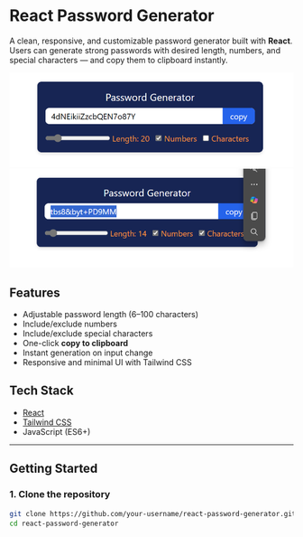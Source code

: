# React Password Generator

A clean, responsive, and customizable password generator built with **React**. Users can generate strong passwords with desired length, numbers, and special characters — and copy them to clipboard instantly.

![Screenshot 1](./password_generator_img1.png)
![Screenshot 2](./password_generator_img2.png)


## Features

- Adjustable password length (6–100 characters)
- Include/exclude numbers
- Include/exclude special characters
- One-click **copy to clipboard**
- Instant generation on input change
- Responsive and minimal UI with Tailwind CSS


## Tech Stack

- [React](https://reactjs.org/)
- [Tailwind CSS](https://tailwindcss.com/)
- JavaScript (ES6+)

---

## Getting Started

### 1. Clone the repository
```bash
git clone https://github.com/your-username/react-password-generator.git
cd react-password-generator
